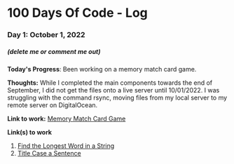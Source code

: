 # 100 Days Of Code - Log 

### Day 1: October 1, 2022
##### (delete me or comment me out)

**Today's Progress**: Been working on a memory match card game. 

**Thoughts:** While I completed the main components towards the end of September, I did not get the files onto a live server until 10/01/2022. I was struggling with the command rsync, moving files from my local server to my remote server on DigitalOcean.

**Link to work:** [Memory Match Card Game](https://bananabrain.lol)

<!-- ### Day 0: February 30, 2016 (Example 2)
##### (delete me or comment me out)

**Today's Progress**: Fixed CSS, worked on canvas functionality for the app.

**Thoughts**: I really struggled with CSS, but, overall, I feel like I am slowly getting better at it. Canvas is still new for me, but I managed to figure out some basic functionality.

**Link(s) to work**: [Calculator App](http://www.example.com)


### Day 1: June 27, Monday

**Today's Progress**: I've gone through many exercises on FreeCodeCamp.

**Thoughts** I've recently started coding, and it's a great feeling when I finally solve an algorithm challenge after a lot of attempts and hours spent. -->

**Link(s) to work**
1. [Find the Longest Word in a String](https://www.freecodecamp.com/challenges/find-the-longest-word-in-a-string)
2. [Title Case a Sentence](https://www.freecodecamp.com/challenges/title-case-a-sentence)
